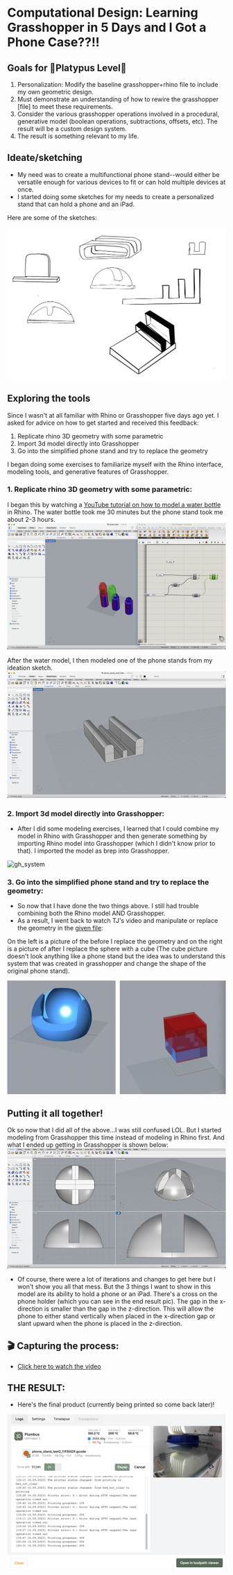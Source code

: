 # Computational Design: Learning Grasshopper in 5 Days and I Got a Phone Case??!!

## Goals for :paw_prints:**Platypus Level**:paw_prints:
1. Personalization: Modify the baseline grasshopper+rhino file to include my own geometric design.
2. Must demonstrate an understanding of how to rewire the grasshopper [file] to meet these requirements. 
3. Consider the various grasshopper operations involved in a procedural, generative model (boolean operations, subtractions, offsets, etc). The result will be a custom design system.
4. The result is something relevant to my life.



## Ideate/sketching
- My need was to create a multifunctional phone stand--would either be versatile enough for various devices to fit or can hold multiple devices at once.
- I started doing some sketches for my needs to create a personalized stand that can hold a phone and an iPad.

Here are some of the sketches: 

<img alt="sketches." src="Sketches.png">	
	

## Exploring the tools

Since I wasn't at all familiar with Rhino or Grasshopper five days ago yet. I asked for advice on how to get started and received this feedback:
1. Replicate rhino 3D geometry with some parametric
2. Import 3d model directly into Grasshopper
3. Go into the simplified phone stand and try to replace the geometry


I began doing some exercises to familiarize myself with the Rhino interface, modeling tools, and generative features of Grasshopper.


### 1. Replicate rhino 3D geometry with some parametric:
I began this by watching a [YouTube tutorial on how to model a water bottle](https://www.youtube.com/watch?v=pq8N4ENULIg) in Rhino. The water bottle took me 30 minutes but the phone stand took me about 2-3 hours.
<img alt="water bottle model." src="waterbottle_model.png">
 
After the water model, I then modeled one of the phone stands from my ideation sketch.
<img alt="ideation_model." src="ideation_model.png">
 


### 2. Import 3d model directly into Grasshopper:
- After I did some modeling exercises, I learned that I could combine my model in Rhino with Grasshopper and then generate something by importing Rhino model into Grasshopper (which I didn't know prior to that). I imported the model as brep into Grasshopper.

<img alt="gh_system" src="gh_system.png">

### 3. Go into the simplified phone stand and try to replace the geometry:
- So now that I have done the two things above. I still had trouble combining both the Rhino model AND Grasshopper.
- As a result, I went back to watch TJ's video and manipulate or replace the geometry in the [given file](https://github.com/Berkeley-MDes/desinv-202/releases):

On the left is a picture of the before I replace the geometry and on the right is a picture of after I replace the sphere with a cube (The cube picture doesn't look anything like a phone stand but the idea was to understand this system that was created in grasshopper and change the shape of the original phone stand).

<img alt="Sphere_vs_cube" src="sphere_vs_cube.png">


## Putting it all together!

Ok so now that I did all of the above…I was still confused LOL. But I started modeling from Grasshopper this time instead of modeling in Rhino first. And what I ended up getting in Grasshopper is shown below:
<img alt="gia_phone_stand" src="gia_phone_stand.png">

- Of course, there were a lot of iterations and changes to get here but I won't show you all that mess. But the 3 things I want to show in this model are its ability to hold a phone or an iPad. There's a cross on the phone holder (which you can see in the end result pic). The gap in the x-direction is smaller than the gap in the z-direction. This will allow the phone to either stand vertically when placed in the x-direction gap or slant upward when the phone is placed in the z-direction.


## :clapper: Capturing the process: 
- [Click here to watch the video]()


## THE RESULT:
- Here's the final product (currently being printed so come back later)!
<img alt="printing" src="printing.png">
